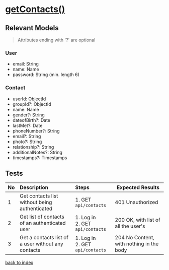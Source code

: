 # [getContacts()](../../../../../backend/src/controllers/contactController.ts)
## Relevant Models
> Attributes ending with '?' are optional
### User
* email: String
* name: Name
* password: String (min. length 6)
### Contact
* userId: ObjectId
* groupId?: ObjectId
* name: Name
* gender?: String
* dateofBirth?: Date
* lastMet?: Date
* phoneNumber?: String
* email?: String
* photo?: String
* relationship?: String
* additionalNotes?: String
* timestamps?: Timestamps
## Tests
| No   | Description                                        | Steps                              | Expected Results                         |
| :--- | :------------------------------------------------- | :--------------------------------- | ---------------------------------------- |
| 1    | Get contacts list without being authenticated      | 1. GET `api/contacts`              | 401 Unauthorized                         |
| 2    | Get list of contacts of an authenticated user      | 1. Log in<br>2. GET `api/contacts` | 200 OK, with list of all the user's      |
| 3    | Get a contacts list of a user without any contacts | 1. Log in<br>2. GET `api/contacts` | 204 No Content, with nothing in the body |
[back to index](./index.md)